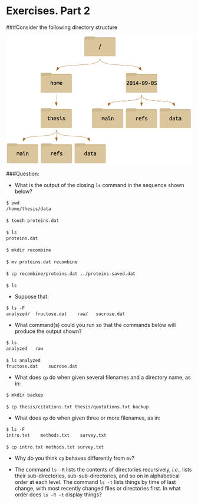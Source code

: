 # Exercises. Part 2

###Consider the following directory structure

![](./img/file-system-exercise.png)

###Question:

- What is the output of the closing `ls` command in the sequence shown below?

```
$ pwd
/home/thesis/data

$ touch proteins.dat
   
$ ls
proteins.dat
    
$ mkdir recombine
    
$ mv proteins.dat recombine
    
$ cp recombine/proteins.dat ../proteins-saved.dat
    
$ ls
```

-   Suppose that:

```
$ ls -F
analyzed/  fructose.dat    raw/   sucrose.dat
```

    
- What command(s) could you run so that the commands below will produce the output shown?

```
$ ls
analyzed   raw
    
$ ls analyzed
fructose.dat    sucrose.dat
```

- What does `cp` do when given several filenames and a directory name, as in:

```
$ mkdir backup
    
$ cp thesis/citations.txt thesis/quotations.txt backup
```
    
- What does `cp` do when given three or more filenames, as in:
    
```
$ ls -F    
intro.txt    methods.txt    survey.txt
    
$ cp intro.txt methods.txt survey.txt
```
    
- Why do you think `cp` behaves differently from `mv`?

-   The command `ls -R` lists the contents of directories recursively,
    _i.e._, lists their sub-directories, sub-sub-directories, and so on
    in alphabetical order at each level. The command `ls -t` lists things
    by time of last change, with most recently changed files or
    directories first. In what order does `ls -R -t` display things?


